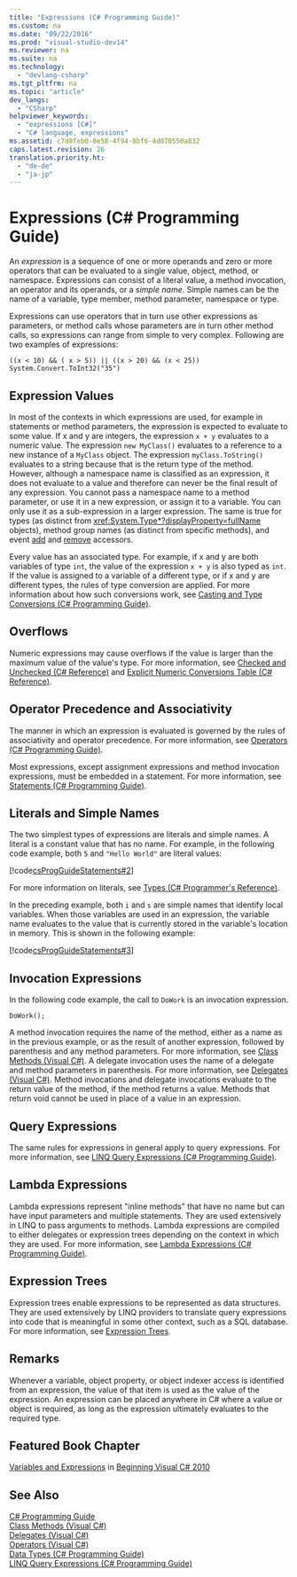 ```yaml
---
title: "Expressions (C# Programming Guide)"
ms.custom: na
ms.date: "09/22/2016"
ms.prod: "visual-studio-dev14"
ms.reviewer: na
ms.suite: na
ms.technology: 
  - "devlang-csharp"
ms.tgt_pltfrm: na
ms.topic: "article"
dev_langs: 
  - "CSharp"
helpviewer_keywords: 
  - "expressions [C#]"
  - "C# language, expressions"
ms.assetid: c7d8feb0-0e58-4f94-8bf6-4d070550a832
caps.latest.revision: 26
translation.priority.ht: 
  - "de-de"
  - "ja-jp"
---
```

# Expressions (C# Programming Guide)
An *expression* is a sequence of one or more operands and zero or more operators that can be evaluated to a single value, object, method, or namespace. Expressions can consist of a literal value, a method invocation, an operator and its operands, or a *simple name*. Simple names can be the name of a variable, type member, method parameter, namespace or type.  
  
 Expressions can use operators that in turn use other expressions as parameters, or method calls whose parameters are in turn other method calls, so expressions can range from simple to very complex. Following are two examples of expressions:  
  
```  
((x < 10) && ( x > 5)) || ((x > 20) && (x < 25))   
System.Convert.ToInt32("35")  
```  
  
## Expression Values  
 In most of the contexts in which expressions are used, for example in statements or method parameters, the expression is expected to evaluate to some value. If x and y are integers, the expression `x + y` evaluates to a numeric value. The expression `new MyClass()` evaluates to a reference to a new instance of a `MyClass` object. The expression `myClass.ToString()` evaluates to a string because that is the return type of the method. However, although a namespace name is classified as an expression, it does not evaluate to a value and therefore can never be the final result of any expression. You cannot pass a namespace name to a method parameter, or use it in a new expression, or assign it to a variable. You can only use it as a sub-expression in a larger expression. The same is true for types (as distinct from <xref:System.Type*?displayProperty=fullName> objects), method group names (as distinct from specific methods), and event [add](../VS_csharp/add--csharp-reference-.md) and [remove](../VS_csharp/remove--csharp-reference-.md) accessors.  
  
 Every value has an associated type. For example, if x and y are both variables of type `int`, the value of the expression `x + y` is also typed as `int`. If the value is assigned to a variable of a different type, or if x and y are different types, the rules of type conversion are applied. For more information about how such conversions work, see [Casting and Type Conversions (C# Programming Guide)](../VS_csharp/casting-and-type-conversions--csharp-programming-guide-.md).  
  
## Overflows  
 Numeric expressions may cause overflows if the value is larger than the maximum value of the value's type. For more information, see [Checked and Unchecked (C# Reference)](../VS_csharp/checked-and-unchecked--csharp-reference-.md) and [Explicit Numeric Conversions Table (C# Reference)](../VS_csharp/explicit-numeric-conversions-table--csharp-reference-.md).  
  
## Operator Precedence and Associativity  
 The manner in which an expression is evaluated is governed by the rules of associativity and operator precedence. For more information, see [Operators (C# Programming Guide)](../VS_csharp/operators--csharp-programming-guide-.md).  
  
 Most expressions, except assignment expressions and method invocation expressions, must be embedded in a statement. For more information, see [Statements (C# Programming Guide)](../VS_csharp/statements--csharp-programming-guide-.md).  
  
## Literals and Simple Names  
 The two simplest types of expressions are literals and simple names. A literal is a constant value that has no name. For example, in the following code example, both `5` and `"Hello World"` are literal values:  
  
 [!code[csProgGuideStatements#2](../VS_csharp/codesnippet/CSharp/expressions--csharp-programming-guide-_1.cs)]  
  
 For more information on literals, see [Types (C# Programmer's Reference)](../VS_csharp/types--csharp-reference-.md).  
  
 In the preceding example, both `i` and `s` are simple names that identify local variables. When those variables are used in an expression, the variable name evaluates to the value that is currently stored in the variable's location in memory. This is shown in the following example:  
  
 [!code[csProgGuideStatements#3](../VS_csharp/codesnippet/CSharp/expressions--csharp-programming-guide-_2.cs)]  
  
## Invocation Expressions  
 In the following code example, the call to `DoWork` is an invocation expression.  
  
```  
DoWork();  
```  
  
 A method invocation requires the name of the method, either as a name as in the previous example, or as the result of another expression, followed by parenthesis and any method parameters. For more information, see [Class Methods (Visual C#)](../VS_csharp/methods--csharp-programming-guide-.md). A delegate invocation uses the name of a delegate and method parameters in parenthesis. For more information, see [Delegates (Visual C#)](../VS_csharp/delegates--csharp-programming-guide-.md). Method invocations and delegate invocations evaluate to the return value of the method, if the method returns a value. Methods that return void cannot be used in place of a value in an expression.  
  
## Query Expressions  
 The same rules for expressions in general apply to query expressions. For more information, see [LINQ Query Expressions (C# Programming Guide)](../VS_csharp/linq-query-expressions--csharp-programming-guide-.md).  
  
## Lambda Expressions  
 Lambda expressions represent "inline methods" that have no name but can have input parameters and multiple statements. They are used extensively in LINQ to pass arguments to methods. Lambda expressions are compiled to either delegates or expression trees depending on the context in which they are used. For more information, see [Lambda Expressions (C# Programming Guide)](../VS_csharp/lambda-expressions--csharp-programming-guide-.md).  
  
## Expression Trees  
 Expression trees enable expressions to be represented as data structures. They are used extensively by LINQ providers to translate query expressions into code that is meaningful in some other context, such as a SQL database. For more information, see [Expression Trees](../VS_csharp/expression-trees--csharp-and-visual-basic-.md).  
  
## Remarks  
 Whenever a variable, object property, or object indexer access is identified from an expression, the value of that item is used as the value of the expression. An expression can be placed anywhere in C# where a value or object is required, as long as the expression ultimately evaluates to the required type.  
  
## Featured Book Chapter  
 [Variables and Expressions](http://go.microsoft.com/fwlink/?LinkId=221228) in [Beginning Visual C# 2010](http://go.microsoft.com/fwlink/?LinkId=221214)  
  
## See Also  
 [C# Programming Guide](../VS_csharp/csharp-programming-guide.md)   
 [Class Methods (Visual C#)](../VS_csharp/methods--csharp-programming-guide-.md)   
 [Delegates (Visual C#)](../VS_csharp/delegates--csharp-programming-guide-.md)   
 [Operators (Visual C#)](../VS_csharp/operators--csharp-programming-guide-.md)   
 [Data Types (C# Programming Guide)](../VS_csharp/types--csharp-programming-guide-.md)   
 [LINQ Query Expressions (C# Programming Guide)](../VS_csharp/linq-query-expressions--csharp-programming-guide-.md)